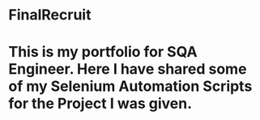 # FinalRecruit

# This is my portfolio for SQA Engineer. Here I have shared some of my Selenium Automation Scripts for the Project I was given.

